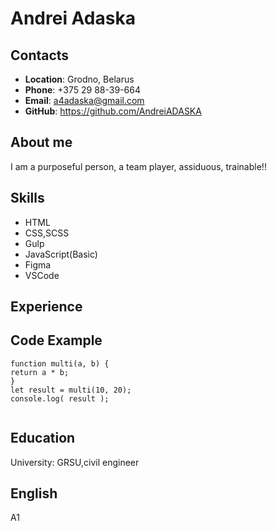 # Andrei Adaska

## Contacts

- **Location**: Grodno, Belarus
- **Phone**: +375 29 88-39-664
- **Email**: a4adaska@gmail.com
- **GitHub**: https://github.com/AndreiADASKA

## About me

I am a purposeful person, a team player, assiduous, trainable!!

## Skills

- HTML
- CSS,SCSS
- Gulp
- JavaScript(Basic)
- Figma
- VSCode

## Experience

## Code Example

```
function multi(a, b) {
return a * b;
}
let result = multi(10, 20);
console.log( result );


```

## Education

University: GRSU,civil engineer

## English

A1
